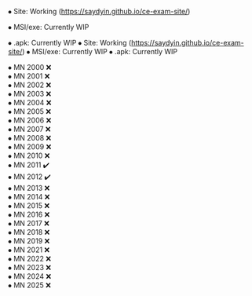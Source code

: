⦁	Site: Working (https://saydyin.github.io/ce-exam-site/)

⦁	MSI/exe: Currently WIP

⦁	.apk: Currently WIP
⦁	Site: Working (https://saydyin.github.io/ce-exam-site/)
⦁	MSI/exe: Currently WIP
⦁	.apk: Currently WIP


⦁	MN 2000 ❌  
⦁	MN 2001 ❌  
⦁	MN 2002 ❌  
⦁	MN 2003 ❌  
⦁	MN 2004 ❌  
⦁	MN 2005 ❌  
⦁	MN 2006 ❌  
⦁	MN 2007 ❌  
⦁	MN 2008 ❌  
⦁	MN 2009 ❌  
⦁	MN 2010 ❌  
⦁	MN 2011 ✔️  
⦁	MN 2012 ✔️  
⦁	MN 2013 ❌  
⦁	MN 2014 ❌  
⦁	MN 2015 ❌  
⦁	MN 2016 ❌  
⦁	MN 2017 ❌  
⦁	MN 2018 ❌  
⦁	MN 2019 ❌  
⦁	MN 2021 ❌  
⦁	MN 2022 ❌  
⦁	MN 2023 ❌  
⦁	MN 2024 ❌  
⦁	MN 2025 ❌
